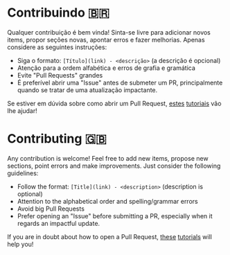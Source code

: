 # Contribuindo :brazil:

Qualquer contribuição é bem vinda! Sinta-se livre para adicionar novos items, propor seções novas, apontar erros e fazer melhorias. Apenas considere as seguintes instruções:

- Siga o formato: `[Título](link) - <descrição>` (a descrição é opcional)
- Atenção para a ordem alfabética e erros de grafia e gramática
- Evite "Pull Requests" grandes
- É preferível abrir uma "Issue" antes de submeter um PR, principalmente quando se tratar de uma atualização impactante.

Se estiver em dúvida sobre como abrir um Pull Request, [estes](https://gist.github.com/Chaser324/ce0505fbed06b947d962) [tutoriais](https://github.com/chapulina/guia_codigo_aberto) vão lhe ajudar!

# Contributing :uk:

Any contribution is welcome! Feel free to add new items, propose new sections, point errors and make improvements. Just consider the following guidelines:

- Follow the format: `[Title](link) - <description>` (description is optional)
- Attention to the alphabetical order and spelling/grammar errors
- Avoid big Pull Requests
- Prefer opening an "Issue" before submitting a PR, especially when it regards an impactful update.

If you are in doubt about how to open a Pull Request, [these](https://gist.github.com/Chaser324/ce0505fbed06b947d962) [tutorials](https://github.com/chapulina/guia_codigo_aberto) will help you!
